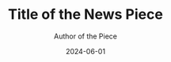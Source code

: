 ---
slug: "unique-identifier" # Please, write anything here, just make sure its not the same as another news piece
title: Title of the News Piece
author: Author of the Piece
tag: Update # Update | Announcement | Dev Log | Release | Spotlight | Opinion
thumbnail_type: none # none | image | video
thumnbail_link : '' # YouTube Video compatible. Or image link (attach image in static)
date: 2024-06-01
layout: false
---